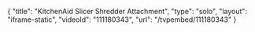 {
    "title": "KitchenAid Slicer Shredder Attachment",
    "type": "solo",
    "layout": "iframe-static",
    "videoId": "111180343",
    "url": "\/tvpembed\/111180343"
}